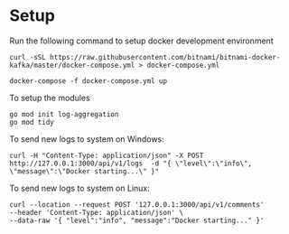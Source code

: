 # Setup
Run the following command to setup docker development environment

```
curl -sSL https://raw.githubusercontent.com/bitnami/bitnami-docker-kafka/master/docker-compose.yml > docker-compose.yml

docker-compose -f docker-compose.yml up
```

To setup the modules

```
go mod init log-aggregation
go mod tidy
```

To send new logs to system on Windows:
```
curl -H "Content-Type: application/json" -X POST http://127.0.0.1:3000/api/v1/logs  -d "{ \"level\":\"info\", \"message\":\"Docker starting...\" }"
```

To send new logs to system on Linux:
```
curl --location --request POST '127.0.0.1:3000/api/v1/comments' 
--header 'Content-Type: application/json' \
--data-raw '{ "level":"info", "message":"Docker starting..." }'
```